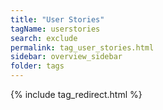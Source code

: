 ```yaml
---
title: "User Stories"
tagName: userstories
search: exclude
permalink: tag_user_stories.html
sidebar: overview_sidebar
folder: tags
---
```

{% include tag_redirect.html %}
